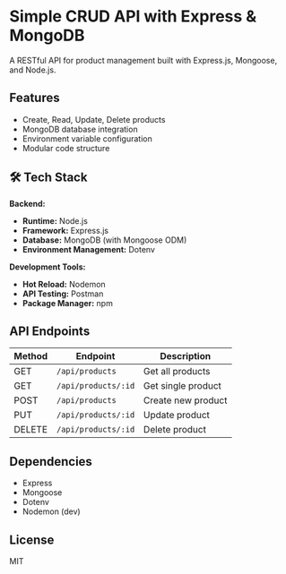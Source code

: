 
# Simple CRUD API with Express & MongoDB

A RESTful API for product management built with Express.js, Mongoose, and Node.js.

## Features
- Create, Read, Update, Delete products
- MongoDB database integration
- Environment variable configuration
- Modular code structure

## 🛠️ Tech Stack
**Backend:**
- **Runtime:** Node.js
- **Framework:** Express.js
- **Database:** MongoDB (with Mongoose ODM)
- **Environment Management:** Dotenv

**Development Tools:**
- **Hot Reload:** Nodemon
- **API Testing:** Postman
- **Package Manager:** npm

## API Endpoints
| Method | Endpoint              | Description         |
|--------|-----------------------|---------------------|
| GET    | `/api/products`       | Get all products    |
| GET    | `/api/products/:id`   | Get single product  |
| POST   | `/api/products`       | Create new product  |
| PUT    | `/api/products/:id`   | Update product      |
| DELETE | `/api/products/:id`   | Delete product      |

## Dependencies
- Express
- Mongoose
- Dotenv
- Nodemon (dev)

## License
MIT
